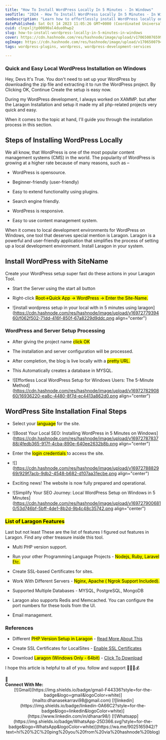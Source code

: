 ```yaml
---
title: "How To Install WordPress Locally In 5 Minutes - In Windows"
seoTitle: "2024 - How To Install WordPress Locally In 5 Minutes - In Windows"
seoDescription: "Learn how to effortlessly install WordPress locally on your Windows system in just 5 minutes. Our step-by-step guide ensures a quick and hassle-free setup"
datePublished: Sat Oct 14 2023 11:05:26 GMT+0000 (Coordinated Universal Time)
cuid: clnpxljtp00090al4duo0hwp2
slug: how-to-install-wordpress-locally-in-5-minutes-in-windows
cover: https://cdn.hashnode.com/res/hashnode/image/upload/v1706500765991/97405f1a-04ed-4cc6-9be0-9ed1a15114a0.png
ogImage: https://cdn.hashnode.com/res/hashnode/image/upload/v1706500794717/0de9c1c9-c015-4a76-a249-472545d4e6e5.png
tags: wordpress-plugins, wordpress, wordpress-development-services

---
```


### Quick and Easy Local WordPress Installation on Windows

Hey, Devs It's True. You don't need to set up your WordPress by downloading the zip file and extracting it to run the WordPress project. By Clicking OK, Continue Create the setup is easy now.

During my WordPress development, I always worked on XAMMP. but after the Laragon Installation and setup it made my all php-related projects very quick and easy.

When it comes to the topic at hand, I'll guide you through the installation process in this section.

## **Steps of Installing WordPress Locally**

We all know, that WordPress is one of the most popular content management systems (CMS) in the world. The popularity of WordPress is growing at a higher rate because of many reasons, such as –

* WordPress is opensource.
    
* Beginner-friendly (user-friendly)
    
* Easy to extend functionality using plugins.
    
* Search engine friendly.
    
* WordPress is responsive.
    
* Easy to use content management system.
    

When it comes to local development environments for WordPress on Windows, one tool that deserves special mention is Laragon. Laragon is a powerful and user-friendly application that simplifies the process of setting up a local development environment. Install Laragon in your system.

## **Install WordPress with SiteName**

Create your WordPress setup super fast do these actions in your Laragon Tool.

* Start the Server using the start all button
    
* Right-click <mark>Root-&gt;Quick App -&gt; WordPress -&gt; Enter the Site-Name.</mark>
    
* ![install wordpress setup in your local with in 5 minutes using laragon](https://cdn.hashnode.com/res/hashnode/image/upload/v1697277939460/f062f502-71dd-416f-850f-67a8229d9ddc.png align="center")
    

### WordPress and Server Setup Processing

* After giving the project name <mark>click OK</mark>
    
* The installation and server configuration will be processed.
    
* After completion, the blog is live locally with a <mark>pretty URL.</mark>
    
* This Automatically creates a database in MYSQL.
    
* ![Effortless Local WordPress Setup for Windows Users: The 5-Minute Method](https://cdn.hashnode.com/res/hashnode/image/upload/v1697278290860/16936220-ea8c-4480-8f7d-ec4413a862d0.png align="center")
    

## **WordPress Site Installation Final Steps**

* Select your <mark>language</mark> for the site.
    
* ![Boost Your Local SEO: Installing WordPress in 5 Minutes on Windows](https://cdn.hashnode.com/res/hashnode/image/upload/v1697278783788/4fedb365-917f-4cba-890e-640ee2632b8b.png align="center")
    
* Enter the <mark>login credentials </mark> to access the site.
    
* ![](https://cdn.hashnode.com/res/hashnode/image/upload/v1697278882969/929f7acb-9db2-4548-b682-d107aa31ecbe.png align="center")
    
* Exciting news! The website is now fully prepared and operational.
    
* ![Simplify Your SEO Journey: Local WordPress Setup on Windows in 5 Minutes](https://cdn.hashnode.com/res/hashnode/image/upload/v1697279006810/53d746bf-5bff-4de1-8b2d-9b4c48c35742.png align="center")
    

### <mark>List of Laragon Features</mark>

Last but not least These are the list of features I figured out features in Laragon. Find any other treasure inside this tool.

* Multi PHP version support.
    
* Run your other Programming Language Projects - <mark>Nodejs, Ruby, Laravel Etc.</mark>
    
* Create SSL-based Certificates for sites.
    
* Work With Different Servers - <mark>Nginx, Apache ( Ngrok Support Included).</mark>
    
* Supported Multiple Databases - MYSQL, PostgreSQL, MongoDB
    
* Laragon also supports Redis and Memcached. You can configure the port numbers for these tools from the UI.
    
* Email management.
    

### References

* Different <mark>PHP Version Setup in Laragon</mark> - [Read More About This](https://medium.com/@oluwaseye/add-different-php-versions-to-your-laragon-installation-d2526db5c5f1)
    
* Create SSL Certificates for LocalSites - [Enable SSL Certificates](https://laragon.org/docs/easy-to-use.html)
    
* Download <mark>Laragon (Windows Only - 64bit)</mark> - [Click To Download](https://github.com/leokhoa/laragon/releases/download/6.0.0/laragon-wamp.exe)
    

I hope this article is helpful to all of you. follow and support 💜💜💜💰

<div data-node-type="callout">
<div data-node-type="callout-emoji">📱</div>
<div data-node-type="callout-text"><strong>Connect With Me:</strong></div>
</div>

<center>
[![Gmail](https://img.shields.io/badge/gmail-F44336?style=for-the-badge&logo=gmail&logoColor=white)](mailto:dhanasekarravi98@gmail.com)
[![linkedin](https://img.shields.io/badge/linkedin-0A66C2?style=for-the-badge&logo=linkedin&logoColor=white)](https://www.linkedin.com/in/dhanar98/)
[![Whatsapp](https://img.shields.io/badge/WhatsApp-25D366.svg?style=for-the-badge&logo=WhatsApp&logoColor=white)](https://wa.me/9025165942/?text=hi%20%2C%20ping%20you%20from%20via%20hashnode%20blog)
</center>